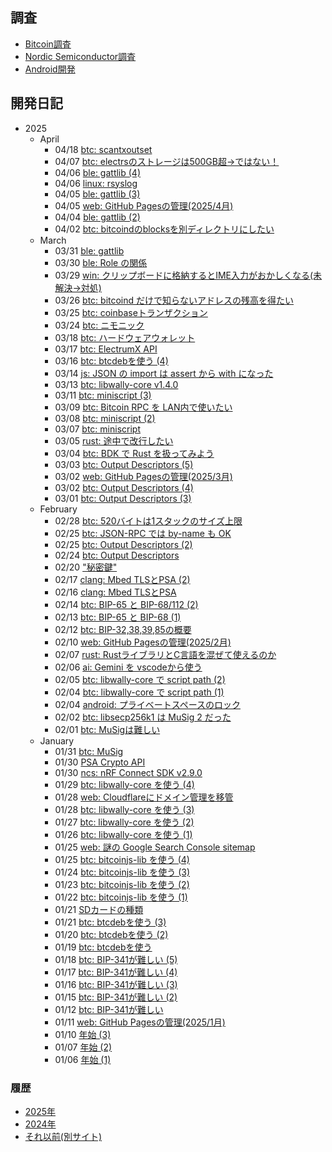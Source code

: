 ## 調査

* [Bitcoin調査](bitcoin/index.md)
* [Nordic Semiconductor調査](nrf/index.md)
* [Android開発](android/index.md)

## 開発日記

* 2025
  * April
    * 04/18 [btc: scantxoutset](2025/04/20250418-btc.md)
    * 04/07 [btc: electrsのストレージは500GB超→ではない！](2025/04/20250407-btc.md)
    * 04/06 [ble: gattlib (4)](2025/04/20250406-ble.md)
    * 04/06 [linux: rsyslog](2025/04/20250406-sys.md)
    * 04/05 [ble: gattlib (3)](2025/04/20250405-ble.md)
    * 04/05 [web: GitHub Pagesの管理(2025/4月)](2025/04/20250405-web.md)
    * 04/04 [ble: gattlib (2)](2025/04/20250404-ble.md)
    * 04/02 [btc: bitcoindのblocksを別ディレクトリにしたい](2025/04/20250402-btc.md)
  * March
    * 03/31 [ble: gattlib](2025/03/20250331-ble.md)
    * 03/30 [ble: Role の関係](2025/03/20250330-ble.md)
    * 03/29 [win: クリップボードに格納するとIME入力がおかしくなる(未解決→対処)](2025/03/20250329-win.md)
    * 03/26 [btc: bitcoind だけで知らないアドレスの残高を得たい](2025/03/20250326-btc.md)
    * 03/25 [btc: coinbaseトランザクション](2025/03/20250325-btc.md)
    * 03/24 [btc: ニモニック](2025/03/20250324-btc.md)
    * 03/18 [btc: ハードウェアウォレット](2025/03/20250318-btc.md)
    * 03/17 [btc: ElectrumX API](2025/03/20250317-btc.md)
    * 03/16 [btc: btcdebを使う (4)](2025/03/20250316-btc.md)
    * 03/14 [js: JSON の import は assert から with になった](2025/03/20250314-js.md)
    * 03/13 [btc: libwally-core v1.4.0](2025/03/20250313-btc.md)
    * 03/11 [btc: miniscript (3)](2025/03/20250311-btc.md)
    * 03/09 [btc: Bitcoin RPC を LAN内で使いたい](2025/03/20250309-btc.md)
    * 03/08 [btc: miniscript (2)](2025/03/20250308-btc.md)
    * 03/07 [btc: miniscript](2025/03/20250307-btc.md)
    * 03/05 [rust: 途中で改行したい](2025/03/20250305-rst.md)
    * 03/04 [btc: BDK で Rust を扱ってみよう](2025/03/20250304-btc.md)
    * 03/03 [btc: Output Descriptors (5)](2025/03/20250303-btc.md)
    * 03/02 [web: GitHub Pagesの管理(2025/3月)](2025/03/20250302-web.md)
    * 03/02 [btc: Output Descriptors (4)](2025/03/20250302-btc.md)
    * 03/01 [btc: Output Descriptors (3)](2025/03/20250301-btc.md)
  * February
    * 02/28 [btc: 520バイトは1スタックのサイズ上限](2025/02/20250228-btc.md)
    * 02/25 [btc: JSON-RPC では by-name も OK](2025/02/20250225-btc.md)
    * 02/25 [btc: Output Descriptors (2)](2025/02/20250225-btc2.md)
    * 02/24 [btc: Output Descriptors](2025/02/20250224-btc.md)
    * 02/20 ["秘密鍵"](2025/02/20250220-key.md)
    * 02/17 [clang: Mbed TLSとPSA (2)](2025/02/20250217-c.md)
    * 02/16 [clang: Mbed TLSとPSA](2025/02/20250216-c.md)
    * 02/14 [btc: BIP-65 と BIP-68/112 (2)](2025/02/20250214-btc.md)
    * 02/13 [btc: BIP-65 と BIP-68 (1)](2025/02/20250213-btc.md)
    * 02/12 [btc: BIP-32,38,39,85の概要](2025/02/20250212-btc.md)
    * 02/10 [web: GitHub Pagesの管理(2025/2月)](2025/02/20250210-web.md)
    * 02/07 [rust: RustライブラリとC言語を混ぜて使えるのか](2025/02/20250207-rust.md)
    * 02/06 [ai: Gemini を vscodeから使う](2025/02/20250206-ai.md)
    * 02/05 [btc: libwally-core で script path (2)](2025/02/20250205-btc.md)
    * 02/04 [btc: libwally-core で script path (1)](2025/02/20250204-btc.md)
    * 02/04 [android: プライベートスペースのロック](2025/02/20250204-and.md)
    * 02/02 [btc: libsecp256k1 は MuSig 2 だった](2025/02/20250202-btc.md)
    * 02/01 [btc: MuSigは難しい](2025/02/20250201-btc.md)
  * January
    * 01/31 [btc: MuSig](2025/01/20250131-btc.md)
    * 01/30 [PSA Crypto API](2025/01/20250130-psa.md)
    * 01/30 [ncs: nRF Connect SDK v2.9.0](2025/01/20250130-ncs.md)
    * 01/29 [btc: libwally-core を使う (4)](2025/01/20250129-btc.md)
    * 01/28 [web: Cloudflareにドメイン管理を移管](2025/01/20250128-web.md)
    * 01/28 [btc: libwally-core を使う (3)](2025/01/20250128-btc.md)
    * 01/27 [btc: libwally-core を使う (2)](2025/01/20250127-btc.md)
    * 01/26 [btc: libwally-core を使う (1)](2025/01/20250126-btc.md)
    * 01/25 [web: 謎の Google Search Console sitemap](2025/01/20250125-web.md)
    * 01/25 [btc: bitcoinjs-lib を使う (4)](2025/01/20250125-btc.md)
    * 01/24 [btc: bitcoinjs-lib を使う (3)](2025/01/20250124-btc.md)
    * 01/23 [btc: bitcoinjs-lib を使う (2)](2025/01/20250123-btc.md)
    * 01/22 [btc: bitcoinjs-lib を使う (1)](2025/01/20250122-btc.md)
    * 01/21 [SDカードの種類](2025/01/20250121-sd.md)
    * 01/21 [btc: btcdebを使う (3)](2025/01/20250121-btc.md)
    * 01/20 [btc: btcdebを使う (2)](2025/01/20250120-btc.md)
    * 01/19 [btc: btcdebを使う](2025/01/20250119-btc.md)
    * 01/18 [btc: BIP-341が難しい (5)](2025/01/20250118-btc.md)
    * 01/17 [btc: BIP-341が難しい (4)](2025/01/20250117-btc.md)
    * 01/16 [btc: BIP-341が難しい (3)](2025/01/20250116-btc.md)
    * 01/15 [btc: BIP-341が難しい (2)](2025/01/20250115-btc.md)
    * 01/12 [btc: BIP-341が難しい](2025/01/20250112-btc.md)
    * 01/11 [web: GitHub Pagesの管理(2025/1月)](2025/01/20250111-web.md)
    * 01/10 [年始 (3)](2025/01/20250110-clang.md)
    * 01/07 [年始 (2)](2025/01/20250107-clang.md)
    * 01/06 [年始 (1)](2025/01/20250106-clang.md)

### 履歴

* [2025年](2025/index.md)
* [2024年](2024/index.md)
* [それ以前(別サイト)](https://hiro99ma.blogspot.com/)

